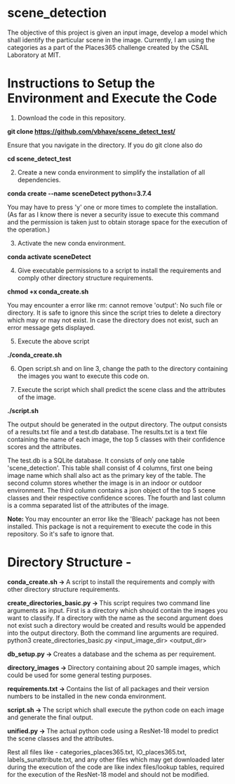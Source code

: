 # scene_detection
The objective of this project is given an input image, develop a model which shall identify the particular scene in the image. Currently, I am using the categories as a part of the Places365 challenge created by the CSAIL Laboratory at MIT.  

# Instructions to Setup the Environment and Execute the Code

1. Download the code in this repository.

<b> git clone https://github.com/vbhave/scene_detect_test/ </b>

Ensure that you navigate in the directory. If you do git clone also do 

<b> cd scene_detect_test </b>

2. Create a new conda environment to simplify the installation of all dependencies. 

<b> conda create --name sceneDetect python=3.7.4 </b>

You may have to press 'y' one or more times to complete the installation. (As far as I know there is never a security issue to execute this command and the permission is taken just to obtain storage space for the execution of the operation.)

3. Activate the new conda environment. 

<b> conda activate sceneDetect </b>

4. Give executable permissions to a script to install the requirements and comply other directory structure requirements. 

<b> chmod +x conda_create.sh </b>

You may encounter a error like rm: cannot remove 'output': No such file or directory. It is safe to ignore this since the script tries to delete a directory which may or may not exist. In case the directory does not exist, such an error message gets displayed.

5. Execute the above script

<b> ./conda_create.sh </b>

6. Open script.sh and on line 3, change the path to the directory containing the images you want to execute this code on.

7. Execute the script which shall predict the scene class and the attributes of the image. 

<b> ./script.sh </b>

The output should be generated in the output directory. The output consists of a results.txt file and a test.db database. The results.txt is a text file containing the name of each image, the top 5 classes with their confidence scores and the attributes. 

The test.db is a SQLite database. It consists of only one table 'scene_detection'. This table shall consist of 4 columns, first one being image name which shall also act as the primary key of the table. The second column stores whether the image is in an indoor or outdoor environment. The third column contains a json object of the top 5 scene classes and their respective confidence scores. The fourth and last column is a comma separated list of the attributes of the image.

<b> Note: </b> You may encounter an error like the 'Bleach' package has not been installed. This package is not a requirement to execute the code in this repository. So it's safe to ignore that. 

# Directory Structure - 

<b> conda_create.sh -> </b> A script to install the requirements and comply with other directory structure requirements. 

<b> create_directories_basic.py -> </b> This script requires two command line arguments as input. First is a directory which should contain the images you want to classify. If a directory with the name as the second argument does not exist such a directory would be created and results would be appended into the output directory. Both the command line arguments are required.
python3 create_directories_basic.py <input_image_dir> <output_dir>

<b> db_setup.py -> </b> Creates a database and the schema as per requirement. 

<b> directory_images -> </b> Directory containing about 20 sample images, which could be used for some general testing purposes.

<b> requirements.txt -> </b> Contains the list of all packages and their version numbers to be installed in the new conda environment. 

<b> script.sh -> </b> The script which shall execute the python code on each image and generate the final output. 

<b> unified.py -> </b> The actual python code using a ResNet-18 model to predict the scene classes and the attributes. 

Rest all files like - categories_places365.txt, IO_places365.txt, labels_sunattribute.txt, and any other files which may get downloaded later during the execution of the code are like index files/lookup tables, required for the execution of the ResNet-18 model and should not be modified. 
